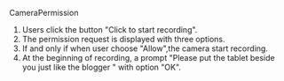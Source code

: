CameraPermission
1. Users click the button "Click to start recording".<br>
2. The permission request is displayed with three options.<br>
3. If and only if when user choose "Allow",the camera start recording.<br>
4. At the beginning of recording, a prompt "Please put the tablet beside you just like the blogger " with option "OK".
